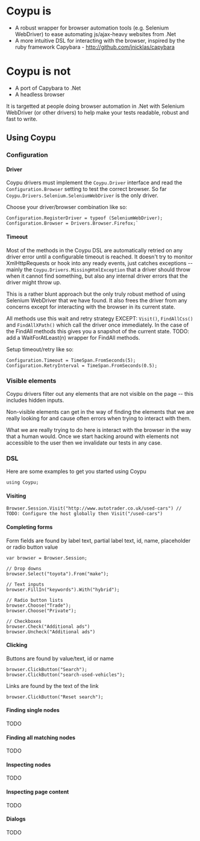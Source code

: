 # Coypu is
* A robust wrapper for browser automation tools (e.g. Selenium WebDriver) to ease automating js/ajax-heavy websites from .Net
* A more intuitive DSL for interacting with the browser, inspired by the ruby framework Capybara - http://github.com/jnicklas/capybara

# Coypu is not
* A port of Capybara to .Net
* A headless browser

It is targetted at people doing browser automation in .Net with Selenium WebDriver (or other drivers) to help make your tests readable, robust and fast to write.

## Using Coypu

### Configuration

#### Driver

Coypu drivers must implement the `Coypu.Driver` interface and read the `Configuration.Browser` setting to test the correct browser. So far `Coypu.Drivers.Selenium.SeleniumWebDriver` is the only driver.

Choose your driver/browser combination like so:

	Configuration.RegisterDriver = typeof (SeleniumWebDriver);
	Configuration.Browser = Drivers.Browser.Firefox;`

#### Timeout

Most of the methods in the Coypu DSL are automatically retried on any driver error until a configurable timeout is reached. It doesn't try to monitor XmlHttpRequests or hook into any ready events, just catches exceptions -- mainly the `Coypu.Drivers.MissingHtmlException` that a driver should throw when it cannot find something, but also any internal driver errors that the driver might throw up. 

This is a rather blunt approach but the only truly robust method of using Selenium WebDriver that we have found. It also frees the driver from any concerns except for interacting with the browser in its current state.

All methods use this wait and retry strategy EXCEPT: `Visit()`, `FindAllCss()` and `FindAllXPath()` which call the driver once immediately. In the case of the FindAll methods this gives you a snapshot of the current state. TODO: add a WaitForAtLeast(n) wrapper for FindAll methods.

Setup timeout/retry like so:

	Configuration.Timeout = TimeSpan.FromSeconds(5);
	Configuration.RetryInterval = TimeSpan.FromSeconds(0.5);

### Visible elements

Coypu drivers filter out any elements that are not visible on the page -- this includes hidden inputs. 

Non-visible elements can get in the way of finding the elements that we are really looking for and cause often errors when trying to interact with them. 

What we are really trying to do here is interact with the browser in the way that a human would. Once we start hacking around with elements not accessible to the user then we invalidate our tests in any case.

### DSL

Here are some examples to get you started using Coypu

	using Coypu;
	
#### Visiting
	
	Browser.Session.Visit("http://www.autotrader.co.uk/used-cars") // TODO: Configure the host globally then Visit("/used-cars")

#### Completing forms

Form fields are found by label text, partial label text, id, name, placeholder or radio button value

	var browser = Browser.Session;
	
	// Drop downs
	browser.Select("toyota").From("make");
	
	// Text inputs
	browser.FillIn("keywords").With("hybrid");
	
	// Radio button lists
	browser.Choose("Trade");
	browser.Choose("Private");
	
	// Checkboxes
	browser.Check("Additional ads")
	browser.Uncheck("Additional ads")	

#### Clicking

Buttons are found by value/text, id or name

	browser.ClickButton("Search");
	browser.ClickButton("search-used-vehicles");
	
Links are found by the text of the link

	browser.ClickButton("Reset search");

#### Finding single nodes

TODO

#### Finding all matching nodes

TODO

#### Inspecting nodes

TODO

#### Inspecting page content

TODO

#### Dialogs

TODO
